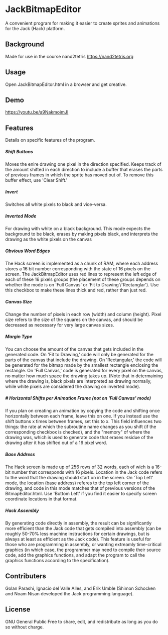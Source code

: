 # JackBitmapEditor
A convenient program for making it easier to create sprites and animations for the Jack (Hack) platform. 

## Background
Made for use in the course nand2tetris <https://nand2tetris.org>

## Usage
Open JackBitmapEditor.html in a browser and get creative.

## Demo
https://youtu.be/a9NakmoimJI

## Features
Details on specific features of the program.

##### Shift Buttons
Moves the enire drawing one pixel in the direction specified. Keeps track of the amount shifted in each direction to include a buffer that erases the parts of previous frames
in which the sprite has moved out of. To remove this buffer effect, use 'Clear Shift.'

##### Invert
Switches all white pixels to black and vice-versa.

##### Inverted Mode
For drawing with white on a black background. This mode expects the background to be black, erases by making pixels black, and interprets the drawing as the white pixels on the canvas

##### Obvious Word Edges
The Hack screen is implemented as a chunk of RAM, where each address stores a 16 bit number corresponding with the state of 16 pixels on the screen. The JackBitmapEditor uses red lines to represent the left edge of each of these 16 pixels groups (the placement of these groups depends on whether the mode is on 'Full Canvas' or 'Fit to Drawing'/'Rectanglar'). Use this checkbox to make these lines thick and red, rather than just red.

##### Canvas Size
Change the number of pixels in each row (width) and column (height). Pixel size refers to the size of the squares on the canvas, and should be decreased as necessary for very large canvas sizes.

##### Margin Type
You can choose the amount of the canvas that gets included in the generated code. On 'Fit to Drawing,' code will only be generated for the parts of the canvas that include the drawing. On 'Rectangular,' the code will be generated for the bitmap made by the 
smallest rectangle enclosing the rectangle. On 'Full Canvas,' code is generated for every pixel on the canvas, no matter how much space the drawing takes up. (Note that in
determaining where the drawing is, black pixels are interpreted as drawing normally, while white pixels are considered the drawing on inverted mode).

##### # Horizontal Shifts per Animation Frame (not on 'Full Canvas' mode)
If you plan on creating an animation by copying the code and shifting once horizontally between each frame, leave this on one. If you instead use the shift buttons x times between frames, set this to x. This field influences two things: the rate at which the subroutine name changes as you shift (if the corresponding checkbox is checked), and the "memory" of where the drawing was, which is used to generate code that erases residue of the drawing after it has shifted out of a 16 pixel word. 

##### Base Address
The Hack screen is made up of 256 rows of 32 words, each of wich is a 16-bit number that corresponds with 16 pixels. Location in the Jack code refers to the word that the drawing should start on in the screen. On 'Top Left' mode, the location (base address) referes to the top left corner of the drawing, and code in this mode matches that of previous versions of the BitmapEditor.html. Use 'Bottom Left' if you find it easier to specify screen coordinate locations in that format. 

##### Hack Assembly
By generating code directly in assembly, the result can be significantly more efficient than the Jack code that gets compiled into assembly (can be roughly 50-70% less machine instructions for certain drawings, but is always at least as efficient as the Jack code). This feature is useful for those who are programming in assembly, or wanting extreamly time-critical graphics (in which case, the programmer may need to compile their source code, add the graphics functions, and adapt the program to call the graphics functions according to the specification).

## Contributers
Golan Parashi, Ignacio del Valle Alles, and Erik Umble (Shimon Schocken and Noam Nisan developed the Jack programming language).

## License
GNU General Public
Free to share, edit, and redistribute as long as you do so without charge.
